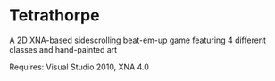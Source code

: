 Tetrathorpe
===========

A 2D XNA-based sidescrolling beat-em-up game featuring 4 different classes and hand-painted art

Requires: Visual Studio 2010, XNA 4.0